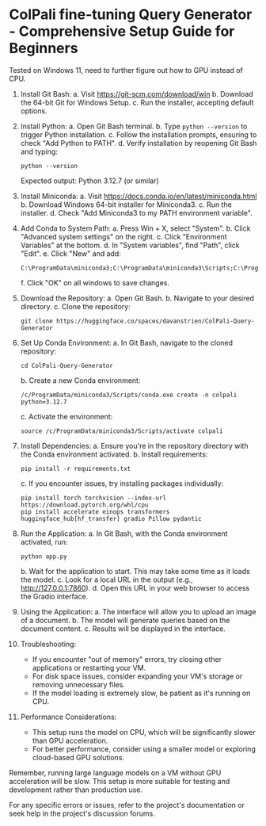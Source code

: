 # ColPali fine-tuning Query Generator - Comprehensive Setup Guide for Beginners
Tested on Windows 11, need to further figure out how to GPU instead of CPU.

1. Install Git Bash:
   a. Visit https://git-scm.com/download/win
   b. Download the 64-bit Git for Windows Setup.
   c. Run the installer, accepting default options.

2. Install Python:
   a. Open Git Bash terminal.
   b. Type `python --version` to trigger Python installation.
   c. Follow the installation prompts, ensuring to check "Add Python to PATH".
   d. Verify installation by reopening Git Bash and typing:
      ```
      python --version
      ```
      Expected output: Python 3.12.7 (or similar)

3. Install Miniconda:
   a. Visit https://docs.conda.io/en/latest/miniconda.html
   b. Download Windows 64-bit installer for Miniconda3.
   c. Run the installer.
   d. Check "Add Miniconda3 to my PATH environment variable".

4. Add Conda to System Path:
   a. Press Win + X, select "System".
   b. Click "Advanced system settings" on the right.
   c. Click "Environment Variables" at the bottom.
   d. In "System variables", find "Path", click "Edit".
   e. Click "New" and add:
      ```
      C:\ProgramData\miniconda3;C:\ProgramData\miniconda3\Scripts;C:\ProgramData\miniconda3\Library\bin
      ```
   f. Click "OK" on all windows to save changes.

5. Download the Repository:
   a. Open Git Bash.
   b. Navigate to your desired directory.
   c. Clone the repository:
      ```
      git clone https://huggingface.co/spaces/davanstrien/ColPali-Query-Generator
      ```

6. Set Up Conda Environment:
   a. In Git Bash, navigate to the cloned repository:
      ```
      cd ColPali-Query-Generator
      ```
   b. Create a new Conda environment:
      ```
      /c/ProgramData/miniconda3/Scripts/conda.exe create -n colpali python=3.12.7
      ```
   c. Activate the environment:
      ```
      source /c/ProgramData/miniconda3/Scripts/activate colpali
      ```

7. Install Dependencies:
   a. Ensure you're in the repository directory with the Conda environment activated.
   b. Install requirements:
      ```
      pip install -r requirements.txt
      ```
   c. If you encounter issues, try installing packages individually:
      ```
      pip install torch torchvision --index-url https://download.pytorch.org/whl/cpu
      pip install accelerate einops transformers huggingface_hub[hf_transfer] gradio Pillow pydantic
      ```

8. Run the Application:
   a. In Git Bash, with the Conda environment activated, run:
      ```
      python app.py
      ```
   b. Wait for the application to start. This may take some time as it loads the model.
   c. Look for a local URL in the output (e.g., http://127.0.0.1:7860).
   d. Open this URL in your web browser to access the Gradio interface.

9. Using the Application:
   a. The interface will allow you to upload an image of a document.
   b. The model will generate queries based on the document content.
   c. Results will be displayed in the interface.

10. Troubleshooting:
    - If you encounter "out of memory" errors, try closing other applications or restarting your VM.
    - For disk space issues, consider expanding your VM's storage or removing unnecessary files.
    - If the model loading is extremely slow, be patient as it's running on CPU.

11. Performance Considerations:
    - This setup runs the model on CPU, which will be significantly slower than GPU acceleration.
    - For better performance, consider using a smaller model or exploring cloud-based GPU solutions.

Remember, running large language models on a VM without GPU acceleration will be slow. This setup is more suitable for testing and development rather than production use.

For any specific errors or issues, refer to the project's documentation or seek help in the project's discussion forums.
